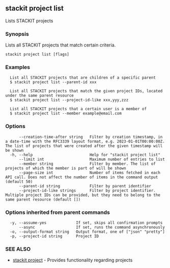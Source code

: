 ## stackit project list

Lists STACKIT projects

### Synopsis

Lists all STACKIT projects that match certain criteria.

```
stackit project list [flags]
```

### Examples

```
  List all STACKIT projects that are children of a specific parent
  $ stackit project list --parent-id xxx

  List all STACKIT projects that match the given project IDs, located under the same parent resource
  $ stackit project list --project-id-like xxx,yyy,zzz

  List all STACKIT projects that a certain user is a member of
  $ stackit project list --member example@email.com
```

### Options

```
      --creation-time-after string   Filter by creation timestamp, in a date-time with the RFC3339 layout format, e.g. 2023-01-01T00:00:00Z. The list of projects that were created after the given timestamp will be shown
  -h, --help                         Help for "stackit project list"
      --limit int                    Maximum number of entries to list
      --member string                Filter by member. The list of projects of which the member is part of will be shown
      --page-size int                Number of items fetched in each API call. Does not affect the number of items in the command output (default 50)
      --parent-id string             Filter by parent identifier
      --project-id-like strings      Filter by project identifier. Multiple project IDs can be provided, but they need to belong to the same parent resource (default [])
```

### Options inherited from parent commands

```
  -y, --assume-yes             If set, skips all confirmation prompts
      --async                  If set, runs the command asynchronously
  -o, --output-format string   Output format, one of ["json" "pretty"]
  -p, --project-id string      Project ID
```

### SEE ALSO

* [stackit project](./stackit_project.md)	 - Provides functionality regarding projects

